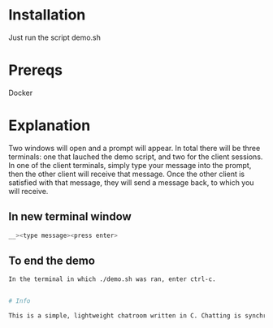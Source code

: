 # Installation

Just run the script demo.sh

# Prereqs

Docker

# Explanation

Two windows will open and a prompt will appear. In total there will be three terminals: one that lauched the demo script, and two for the client sessions.\
In one of the client terminals, simply type your message into the prompt, then the other client will receive that message. 
Once the other client is satisfied with that message, they will send a message back, to which you will receive.

## In new terminal window

```bash
__><type message><press enter>
```

## To end the demo 

```bash
In the terminal in which ./demo.sh was ran, enter ctrl-c.


# Info

This is a simple, lightweight chatroom written in C. Chatting is synchronous, meaning that only one client can send a message at a time.

